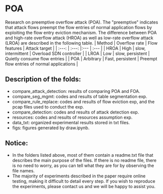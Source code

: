 # POA
Research on preemptive overflow attack (POA). The "preemptive" indicates that attack flows preempt the flow entries of normal application flows by exploiting the flow entry eviction mechanism. The difference between POA and high-rate overflow attack (HROA) as well as low-rate overflow attack (LROA) are described in the following table.
| Method | Overflow rate | Flow features | Attack target |
| :---:  |     :---:     |:---           | :---          |
| HROA   | High          | slow, intermittent | Overload SDN controller | 
| LROA   | Low           | slow, persistent   | Quietly consume flow entries |
| POA    | Arbitrary     | Fast, persistent   | Preempt flow entries of normal applications |

## Description of the folds:
+ compare_attack_detection: results of comparing POA and FOA.
+ compare_seg_mgmt: codes and results of table segmentation exp.
+ compare_rule_replace: codes and results of flow eviction exp, and the pcap files used to conduct the exp.
+ compare_detection: codes and results of attack detection exp.
+ resources: codes and results of resources assumption exp.
+ data_txt: organized experimental results stored in txt files.
+ figs: figures generated by draw.ipynb.

## Notice:
+ In the folders listed above, most of them contain a readme.txt file that describes the main purpose of the files. If there is no readme file, there is no need to worry, as you can tell what they are for by observing the file names.
+ The majority of experiments described in the paper require online testing, making it difficult to detail every step. If you wish to reproduce the experiments, please contact us and we will be happy to assist you.



